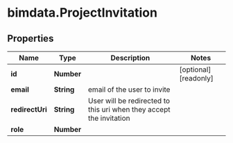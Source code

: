 # bimdata.ProjectInvitation

## Properties

Name | Type | Description | Notes
------------ | ------------- | ------------- | -------------
**id** | **Number** |  | [optional] [readonly] 
**email** | **String** | email of the user to invite | 
**redirectUri** | **String** | User will be redirected to this uri when they accept the invitation | 
**role** | **Number** |  | 


